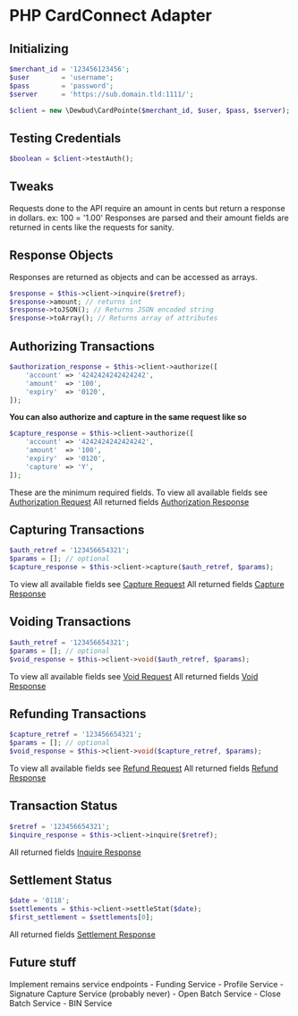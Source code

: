 # PHP CardConnect Adapter

## Initializing
```php
$merchant_id = '123456123456';
$user        = 'username';
$pass        = 'password';
$server      = 'https://sub.domain.tld:1111/';

$client = new \Dewbud\CardPointe($merchant_id, $user, $pass, $server);
```

## Testing Credentials
```php
$boolean = $client->testAuth();
```

## Tweaks
Requests done to the API require an amount in cents but return a response in dollars.
ex: 100 = '1.00'
Responses are parsed and their amount fields are returned in cents like the requests for sanity.

## Response Objects
Responses are returned as objects and can be accessed as arrays.
```php
$response = $this->client->inquire($retref);
$response->amount; // returns int
$response->toJSON(); // Returns JSON encoded string
$response->toArray(); // Returns array of attributes
```

## Authorizing Transactions
```php
$authorization_response = $this->client->authorize([
    'account' => '4242424242424242',
    'amount'  => '100',
    'expiry'  => '0120',
]);
```

**You can also authorize and capture in the same request like so**
```php
$capture_response = $this->client->authorize([
    'account' => '4242424242424242',
    'amount'  => '100',
    'expiry'  => '0120',
    'capture' => 'Y',
]);
```
These are the minimum required fields.
To view all available fields see [Authorization Request](https://developer.cardconnect.com/cardconnect-api#authorization-request)
All returned fields [Authorization Response](https://developer.cardconnect.com/cardconnect-api#authorization-response)

## Capturing Transactions
```php
$auth_retref = '123456654321';
$params = []; // optional
$capture_response = $this->client->capture($auth_retref, $params);
```
To view all available fields see [Capture Request](https://developer.cardconnect.com/cardconnect-api#capture-request)
All returned fields [Capture Response](https://developer.cardconnect.com/cardconnect-api#capture-response)

## Voiding Transactions
```php
$auth_retref = '123456654321';
$params = []; // optional
$void_response = $this->client->void($auth_retref, $params);
```
To view all available fields see [Void Request](https://developer.cardconnect.com/cardconnect-api#void-request)
All returned fields [Void Response](https://developer.cardconnect.com/cardconnect-api#void-response)

## Refunding Transactions
```php
$capture_retref = '123456654321';
$params = []; // optional
$void_response = $this->client->void($capture_retref, $params);
```
To view all available fields see [Refund Request](https://developer.cardconnect.com/cardconnect-api#refund-request)
All returned fields [Refund Response](https://developer.cardconnect.com/cardconnect-api#refund-response)

## Transaction Status
```php
$retref = '123456654321';
$inquire_response = $this->client->inquire($retref);
```
All returned fields [Inquire Response](https://developer.cardconnect.com/cardconnect-api#inquire-response)

## Settlement Status
```php
$date = '0118';
$settlements = $this->client->settleStat($date);
$first_settlement = $settlements[0];
```
All returned fields [Settlement Response](https://developer.cardconnect.com/cardconnect-api#settlement-response)

## Future stuff
Implement remains service endpoints
    - Funding Service
    - Profile Service
    - Signature Capture Service (probably never)
    - Open Batch Service
    - Close Batch Service
    - BIN Service


